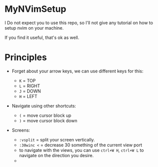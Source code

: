 # MyNVimSetup

I Do not expect you to use this repo, so I'll not give any tutorial on how to setup nvim on your machine.

If you find it useful, that's ok as well.

# Principles

  - Forget about your arrow keys, we can use different keys for this:
    - `K` = TOP 
    - `L` = RIGHT
    - `J` = DOWN
    - `H` = LEFT

  - Navigate using other shortcuts:
    - `(` = move cursor block up
    - `)` = move cursor block down
  
  - Screens:
    - `:vsplit` = split your screen vertically.
    - `:30winc <` = decrease 30 something of the current view port
    - to navigate with the views, you can use `ctrl+W H`, `ctrl+W L` to navigate on the direction you desire.
    - 
    
